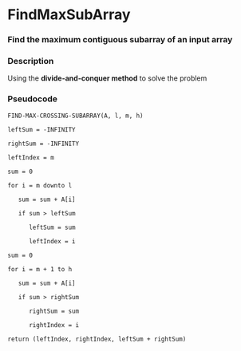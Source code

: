 # FindMaxSubArray

### Find the maximum contiguous subarray of an input array

### Description 

Using the **divide-and-conquer method** to solve the problem

### Pseudocode

    FIND-MAX-CROSSING-SUBARRAY(A, l, m, h)
    
    leftSum = -INFINITY
    
    rightSum = -INFINITY
    
    leftIndex = m
    
    sum = 0
    
    for i = m downto l
    
       sum = sum + A[i]
       
       if sum > leftSum
       
          leftSum = sum
          
          leftIndex = i
          
    sum = 0
    
    for i = m + 1 to h
    
       sum = sum + A[i]
       
       if sum > rightSum
       
          rightSum = sum
          
          rightIndex = i
          
    return (leftIndex, rightIndex, leftSum + rightSum)
